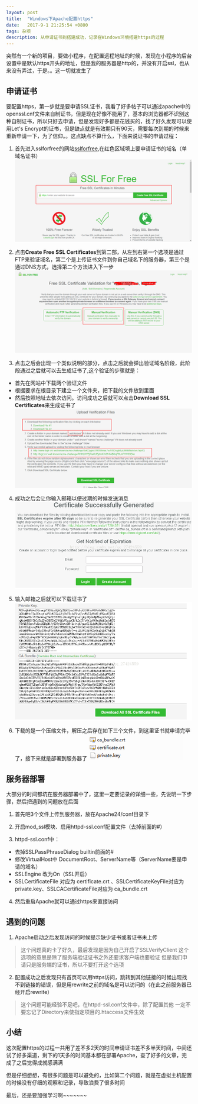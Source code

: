 ```yaml
---
layout: post
title:  "Windows下Apache配置https"
date:   2017-9-1 21:25:54 +0800
tags: 杂项
description: 从申请证书到搭建成功，记录在Windows环境搭建https的过程
---
```


突然有一个新的项目，要做小程序，在配置远程地址的时候，发现在小程序的后台设置中是默认https开头的地址，但是我的服务器是http的，并没有开启ssl，也从来没有弄过，于是。。这一切就发生了


## [](#header-2)申请证书

要配置https，第一步就是要申请SSL证书，我看了好多帖子可以通过apache中的openssl.cnf文件来自制证书，但是现在好像不能用了，基本的浏览器都不识别这种自制证书，所以只好去申请，但是发现好多都是花钱买的，找了好久发现可以使用Let's Encrypt的证书，但是缺点就是有效期只有90天，需要每次到期的时候来重新申请一下，为了信仰。。这点缺点不算什么，下面来说证书的申请过程：

1. 首先进入sslforfree的网站[sslforfree][sslforfree],在红色区域填上要申请证书的域名（单域名证书）
![](/images/2017-09-01-1.jpg)


2. 点击**Create Free SSL Certificates**到第二部，从左到右第一个选项是通过FTP来验证域名，第二个是上传证书文件到你自己域名下的服务器，第三个是通过DNS方式，选择第二个方法进入下一步
![](/images/2017-09-01-2.jpg)


3. 点击之后会出现一个类似说明的部分，点击之后就会弹出验证域名阶段，此阶段通过之后就可以去生成证书了,这个验证的步骤就是：
- 首先在网站中下载两个验证文件
- 根据要求在根目录下建立一个文件夹，把下载的文件放到里面
- 然后按照地址去依次访问。访问成功之后就可以点击**Download SSL Certificates**来生成证书了
![](/images/2017-09-01-3.jpg)


4. 成功之后会让你输入邮箱以便过期的时候发送消息
![](/images/2017-09-01-4.jpg)


5. 输入邮箱之后就可以下载证书了
![](/images/2017-09-01-5.jpg)


6. 下载的是一个压缩文件，解压之后存在如下三个文件，到这里证书就申请完毕了，接下来就是部署到服务器了
![](/images/2017-09-01-6.jpg)


## [](#header-2)服务器部署

大部分的时间都坑在服务器部署中了，这里一定要记录的详细一些，先说明一下步骤，然后把遇到的问题放在后面

1. 首先吧3个文件上传到服务器，放在Apache24/conf目录下


2. 开启mod_ssl模块、启用httpd-ssl.conf配置文件（去掉前面的#）


3. httpd-ssl.conf中：
- 去掉SSLPassPhraseDialog  builtin前面的#
- 修改VirtualHost中 DocumentRoot、ServerName等（ServerName要是申请的域名）
- SSLEngine 改为On（SSL开启）
- SSLCertificateFile 对应为 certificate.crt 、SSLCertificateKeyFile对应为 private.key、SSLCACertificateFile对应为 ca_bundle.crt


4. 然后重启Apache就可以通过https来直接访问


## [](#header-2)遇到的问题

1. Apache启动之后发现访问的时候提示缺少证书或者证书未上传

> 这个问题真的卡了好久，最后发现是因为自己开启了SSLVerifyClient
> 这个选项的意思是除了服务端验证证书之外还要求客户端也要验证
> 但是我们申请只是服务端的证书，所以不要打开这个选项


2. 配置成功之后发现只有首页可以用https访问，跳转到其他链接的时候出现找不到链接的错误，但是用rewrite之前的域名是可以访问的（在此之前服务器已经开启rewrite）

> 这个问题可能经验不足吧，在httpd-ssl.conf文件中，除了配置其他
> 一定不要忘记了Directory来使指定项目的.htaccess文件生效

## [](#header-2)小结

这次配置https的过程一共用了差不多2天的时间申请证书差不多半天时间，中间还试了好多渠道，剩下的1天多的时间基本都在部署Apache，查了好多的文章，完成了之后觉得成就感满满

但是仔细想想，有很多问题是可以避免的，比如第二个问题，就是在虚拟主机配置的时候没有仔细的观察和记录，导致浪费了很多时间


最后，还是要加强学习啊~~~~~~~



[sslforfree]:https://www.sslforfree.com/